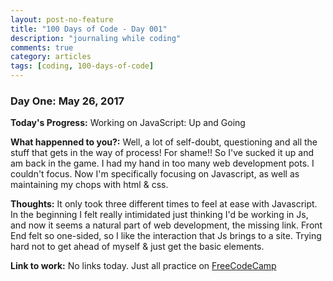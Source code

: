```yaml
---
layout: post-no-feature
title: "100 Days of Code - Day 001"
description: "journaling while coding"
comments: true
category: articles
tags: [coding, 100-days-of-code]
---
```


### Day  One: May 26, 2017


**Today's Progress:** Working on JavaScript: Up and Going

**What happenned to you?:** Well, a lot of self-doubt, questioning and all the stuff that gets in the way of process!  For shame!!  So I've sucked it up and am back in the game.  I had my hand in too many web development pots.  I couldn't focus.  Now I'm specifically focusing on Javascript, as well as maintaining my chops with html & css.  

**Thoughts:** It only took three different times to feel at ease with Javascript.  In the beginning I felt really intimidated just thinking I'd be working in Js, and now it seems a natural part of web development, the missing link.  Front End felt so one-sided, so I like the interaction that Js brings to a site.  Trying hard not to get ahead of myself & just get the basic elements.

**Link to work:** No links today.  Just all practice on [FreeCodeCamp](http://www.freecodecamp.com/)

